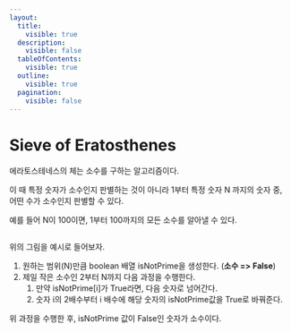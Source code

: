 ```yaml
---
layout:
  title:
    visible: true
  description:
    visible: false
  tableOfContents:
    visible: true
  outline:
    visible: true
  pagination:
    visible: false
---
```


# Sieve of Eratosthenes

에라토스테네스의 체는 소수를 구하는 알고리즘이다.

이 때 특정 숫자가 소수인지 판별하는 것이 아니라 1부터  특정 숫자 N 까지의  숫자 중, 어떤 수가 소수인지 판별할 수 있다.

예를 들어 N이 100이면, 1부터 100까지의 모든 소수를 알아낼 수 있다.

<figure><img src="https://upload.wikimedia.org/wikipedia/commons/b/b9/Sieve_of_Eratosthenes_animation.gif" alt=""><figcaption></figcaption></figure>

위의 그림을 예시로 들어보자.

1. 원하는 범위(N)만큼 boolean 배열 isNotPrime을 생성한다. (**소수 => False**)
2. 제일 작은 소수인 2부터 N까지 다음 과정을 수행한다.
   1. 만약 isNotPrime\[i]가 True라면, 다음 숫자로 넘어간다.
   2. 숫자 i의 2배수부터  i 배수에 해당 숫자의 isNotPrime값을 True로 바꿔준다.

위 과정을 수행한 후, isNotPrime 값이 False인 숫자가 소수이다.

